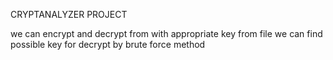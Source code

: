CRYPTANALYZER PROJECT

we can encrypt and decrypt from with appropriate key from file
we can find possible key for decrypt by brute force method
